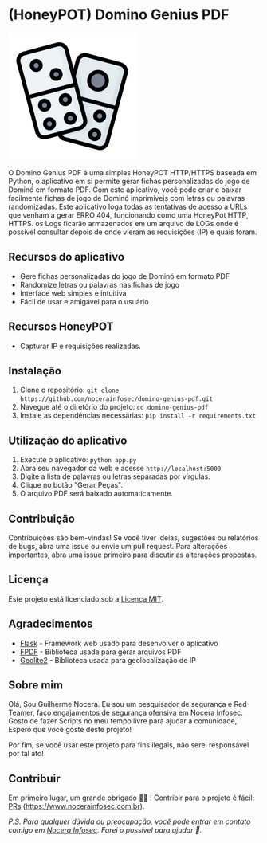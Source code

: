 # (HoneyPOT) Domino Genius PDF

![Logo do Domino Genius PDF](favicon.png)

O Domino Genius PDF é uma simples HoneyPOT HTTP/HTTPS baseada em Python, o aplicativo em si permite gerar fichas personalizadas do jogo de Dominó em formato PDF. Com este aplicativo, você pode criar e baixar facilmente fichas de jogo de Dominó imprimíveis com letras ou palavras randomizadas. Este aplicativo loga todas as tentativas de acesso a URLs que venham a gerar ERRO 404, funcionando como uma HoneyPot HTTP, HTTPS. os Logs ficarão armazenados em um arquivo de LOGs onde é possível consultar depois de onde vieram as requisições (IP) e quais foram.

## Recursos do aplicativo

- Gere fichas personalizadas do jogo de Dominó em formato PDF
- Randomize letras ou palavras nas fichas de jogo
- Interface web simples e intuitiva
- Fácil de usar e amigável para o usuário

## Recursos HoneyPOT
- Capturar IP e requisições realizadas.

## Instalação

1. Clone o repositório: `git clone https://github.com/nocerainfosec/domino-genius-pdf.git`
2. Navegue até o diretório do projeto: `cd domino-genius-pdf`
3. Instale as dependências necessárias: `pip install -r requirements.txt`

## Utilização do aplicativo

1. Execute o aplicativo: `python app.py`
2. Abra seu navegador da web e acesse `http://localhost:5000`
3. Digite a lista de palavras ou letras separadas por vírgulas.
4. Clique no botão "Gerar Peças".
5. O arquivo PDF será baixado automaticamente.

## Contribuição

Contribuições são bem-vindas! Se você tiver ideias, sugestões ou relatórios de bugs, abra uma issue ou envie um pull request. Para alterações importantes, abra uma issue primeiro para discutir as alterações propostas.

## Licença

Este projeto está licenciado sob a [Licença MIT](LICENSE).

## Agradecimentos

- [Flask](https://flask.palletsprojects.com/) - Framework web usado para desenvolver o aplicativo
- [FPDF](https://pyfpdf.readthedocs.io/) - Biblioteca usada para gerar arquivos PDF
- [Geolite2](https://pypi.org/project/GeoLite2/) - Biblioteca usada para geolocalização de IP


## Sobre mim
Olá, Sou Guilherme Nocera. Eu sou um pesquisador de segurança e Red Teamer, faço engajamentos de segurança ofensiva em [Nocera Infosec](https://www.nocerainfosec.com.br/). Gosto de fazer Scripts no meu tempo livre para ajudar a comunidade, Espero que você goste deste projeto!

Por fim, se você usar este projeto para fins ilegais, não serei responsável por tal ato!

## Contribuir
Em primeiro lugar, um grande obrigado 🙏🏻 ! Contribir para o projeto é fácil: [PRs](https://help.github.com/articles/about-pull-requests/) (https://www.nocerainfosec.com.br).

_P.S. Para qualquer dúvida ou preocupação, você pode entrar em contato comigo em  [Nocera Infosec](https://nocerainformatica.com.br). Farei o possível para ajudar 🙏._

